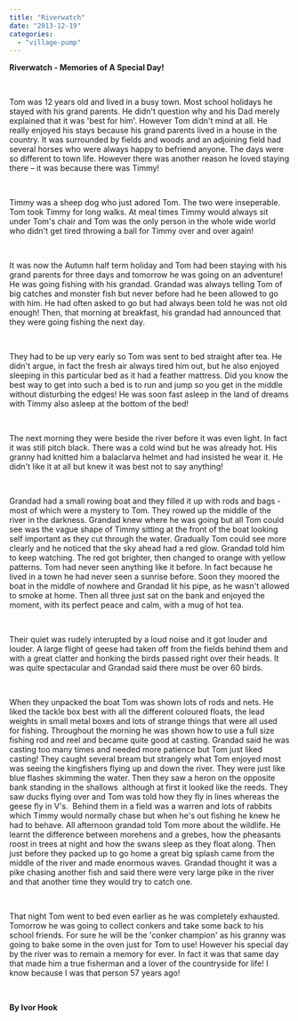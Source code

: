 ```yaml
---
title: "Riverwatch"
date: "2013-12-19"
categories: 
  - "village-pump"
---
```


**Riverwatch - Memories of A Special Day!**

 

Tom was 12 years old and lived in a busy town. Most school holidays he stayed with his grand parents. He didn't question why and his Dad merely explained that it was 'best for him'. However Tom didn't mind at all. He really enjoyed his stays because his grand parents lived in a house in the country. It was surrounded by fields and woods and an adjoining field had several horses who were always happy to befriend anyone. The days were so different to town life. However there was another reason he loved staying there – it was because there was Timmy!

 

Timmy was a sheep dog who just adored Tom. The two were inseperable. Tom took Timmy for long walks. At meal times Timmy would always sit under Tom's chair and Tom was the only person in the whole wide world who didn't get tired throwing a ball for Timmy over and over again!

 

It was now the Autumn half term holiday and Tom had been staying with his grand parents for three days and tomorrow he was going on an adventure! He was going fishing with his grandad. Grandad was always telling Tom of big catches and monster fish but never before had he been allowed to go with him. He had often asked to go but had always been told he was not old enough! Then, that morning at breakfast, his grandad had announced that they were going fishing the next day.

 

They had to be up very early so Tom was sent to bed straight after tea. He didn't argue, in fact the fresh air always tired him out, but he also enjoyed sleeping in this particular bed as it had a feather mattress. Did you know the best way to get into such a bed is to run and jump so you get in the middle without disturbing the edges! He was soon fast asleep in the land of dreams with Timmy also asleep at the bottom of the bed!

 

The next morning they were beside the river before it was even light. In fact it was still pitch black. There was a cold wind but he was already hot. His granny had knitted him a balaclarva helmet and had insisted he wear it. He didn't like it at all but knew it was best not to say anything!

 

Grandad had a small rowing boat and they filled it up with rods and bags - most of which were a mystery to Tom. They rowed up the middle of the river in the darkness. Grandad knew where he was going but all Tom could see was the vague shape of Timmy sitting at the front of the boat looking self important as they cut through the water. Gradually Tom could see more clearly and he noticed that the sky ahead had a red glow. Grandad told him to keep watching. The red got brighter, then changed to orange with yellow patterns. Tom had never seen anything like it before. In fact because he lived in a town he had never seen a sunrise before. Soon they moored the boat in the middle of nowhere and Grandad lit his pipe, as he wasn't allowed to smoke at home. Then all three just sat on the bank and enjoyed the moment, with its perfect peace and calm, with a mug of hot tea.

 

Their quiet was rudely interupted by a loud noise and it got louder and louder. A large flight of geese had taken off from the fields behind them and with a great clatter and honking the birds passed right over their heads. It was quite spectacular and Grandad said there must be over 60 birds.

 

When they unpacked the boat Tom was shown lots of rods and nets. He liked the tackle box best with all the different coloured floats, the lead weights in small metal boxes and lots of strange things that were all used for fishing. Throughout the morning he was shown how to use a full size fishing rod and reel and became quite good at casting. Grandad said he was casting too many times and needed more patience but Tom just liked casting! They caught several bream but strangely what Tom enjoyed most was seeing the kingfishers flying up and down the river. They were just like blue flashes skimming the water. Then they saw a heron on the opposite bank standing in the shallows  although at first it looked like the reeds. They saw ducks flying over and Tom was told how they fly in lines whereas the geese fly in V's.  Behind them in a field was a warren and lots of rabbits which Timmy would normally chase but when he's out fishing he knew he had to behave. All afternoon grandad told Tom more about the wildlife. He learnt the difference between morehens and a grebes, how the pheasants roost in trees at night and how the swans sleep as they float along. Then just before they packed up to go home a great big splash came from the middle of the river and made enormous waves. Grandad thought it was a pike chasing another fish and said there were very large pike in the river and that another time they would try to catch one.

 

That night Tom went to bed even earlier as he was completely exhausted. Tomorrow he was going to collect conkers and take some back to his school friends. For sure he will be the 'conker champion' as his granny was going to bake some in the oven just for Tom to use! However his special day by the river was to remain a memory for ever. In fact it was that same day that made him a true fisherman and a lover of the countryside for life! I know because I was that person 57 years ago!

 

**By Ivor Hook**
